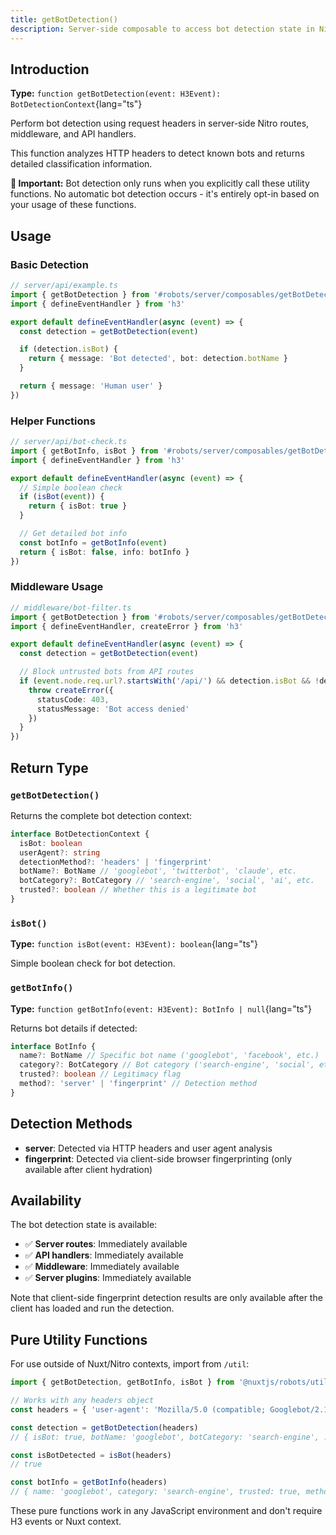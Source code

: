 ```yaml
---
title: getBotDetection()
description: Server-side composable to access bot detection state in Nitro routes and middleware.
---
```


## Introduction

**Type:** `function getBotDetection(event: H3Event): BotDetectionContext`{lang="ts"}

Perform bot detection using request headers in server-side Nitro routes, middleware, and API handlers.

This function analyzes HTTP headers to detect known bots and returns detailed classification information.

**🔔 Important:** Bot detection only runs when you explicitly call these utility functions. No automatic bot detection occurs - it's entirely opt-in based on your usage of these functions.

## Usage

### Basic Detection

```ts
// server/api/example.ts
import { getBotDetection } from '#robots/server/composables/getBotDetection'
import { defineEventHandler } from 'h3'

export default defineEventHandler(async (event) => {
  const detection = getBotDetection(event)

  if (detection.isBot) {
    return { message: 'Bot detected', bot: detection.botName }
  }

  return { message: 'Human user' }
})
```

### Helper Functions

```ts
// server/api/bot-check.ts
import { getBotInfo, isBot } from '#robots/server/composables/getBotDetection'
import { defineEventHandler } from 'h3'

export default defineEventHandler(async (event) => {
  // Simple boolean check
  if (isBot(event)) {
    return { isBot: true }
  }

  // Get detailed bot info
  const botInfo = getBotInfo(event)
  return { isBot: false, info: botInfo }
})
```

### Middleware Usage

```ts
// middleware/bot-filter.ts
import { getBotDetection } from '#robots/server/composables/getBotDetection'
import { defineEventHandler, createError } from 'h3'

export default defineEventHandler(async (event) => {
  const detection = getBotDetection(event)

  // Block untrusted bots from API routes
  if (event.node.req.url?.startsWith('/api/') && detection.isBot && !detection.trusted) {
    throw createError({
      statusCode: 403,
      statusMessage: 'Bot access denied'
    })
  }
})
```

## Return Type

### `getBotDetection()`

Returns the complete bot detection context:

```ts
interface BotDetectionContext {
  isBot: boolean
  userAgent?: string
  detectionMethod?: 'headers' | 'fingerprint'
  botName?: BotName // 'googlebot', 'twitterbot', 'claude', etc.
  botCategory?: BotCategory // 'search-engine', 'social', 'ai', etc.
  trusted?: boolean // Whether this is a legitimate bot
}
```

### `isBot()`

**Type:** `function isBot(event: H3Event): boolean`{lang="ts"}

Simple boolean check for bot detection.

### `getBotInfo()`

**Type:** `function getBotInfo(event: H3Event): BotInfo | null`{lang="ts"}

Returns bot details if detected:

```ts
interface BotInfo {
  name?: BotName // Specific bot name ('googlebot', 'facebook', etc.)
  category?: BotCategory // Bot category ('search-engine', 'social', etc.)
  trusted?: boolean // Legitimacy flag
  method?: 'server' | 'fingerprint' // Detection method
}
```

## Detection Methods

- **server**: Detected via HTTP headers and user agent analysis
- **fingerprint**: Detected via client-side browser fingerprinting (only available after client hydration)

## Availability

The bot detection state is available:
- ✅ **Server routes**: Immediately available
- ✅ **API handlers**: Immediately available
- ✅ **Middleware**: Immediately available
- ✅ **Server plugins**: Immediately available

Note that client-side fingerprint detection results are only available after the client has loaded and run the detection.

## Pure Utility Functions

For use outside of Nuxt/Nitro contexts, import from `/util`:

```ts
import { getBotDetection, getBotInfo, isBot } from '@nuxtjs/robots/util'

// Works with any headers object
const headers = { 'user-agent': 'Mozilla/5.0 (compatible; Googlebot/2.1)' }

const detection = getBotDetection(headers)
// { isBot: true, botName: 'googlebot', botCategory: 'search-engine', ... }

const isBotDetected = isBot(headers)
// true

const botInfo = getBotInfo(headers)
// { name: 'googlebot', category: 'search-engine', trusted: true, method: 'server' }
```

These pure functions work in any JavaScript environment and don't require H3 events or Nuxt context.
